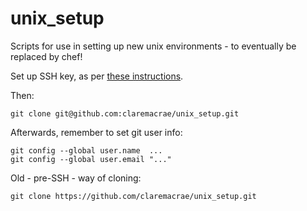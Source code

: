 unix_setup
==========

Scripts for use in setting up new unix environments - to eventually be replaced by chef!

Set up SSH key, as per [these instructions](https://help.github.com/articles/generating-ssh-keys).

Then:

    git clone git@github.com:claremacrae/unix_setup.git

Afterwards, remember to set git user info:

    git config --global user.name  ...
    git config --global user.email "..."

Old - pre-SSH - way of cloning:

    git clone https://github.com/claremacrae/unix_setup.git

